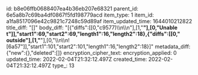 id: b8e06ffb0688407ea4b36eb207e68321
parent_id: 6e5a8b7c69ba4df0867f5fd198779acd
item_type: 1
item_id: a1fa8517096e42c9821c7248c59d89af
item_updated_time: 1644010212822
title_diff: "[]"
body_diff: "[{\"diffs\":[[0,\"c9577)\\\n\\\n\"],[1,\"**\"],[0,\"Unable t\"]],\"start1\":69,\"start2\":69,\"length1\":16,\"length2\":18},{\"diffs\":[[0,\" outside\"],[1,\"**\"],[0,\"\\\n\\\n![6a57\"]],\"start1\":101,\"start2\":101,\"length1\":16,\"length2\":18}]"
metadata_diff: {"new":{},"deleted":[]}
encryption_cipher_text: 
encryption_applied: 0
updated_time: 2022-02-04T21:32:12.497Z
created_time: 2022-02-04T21:32:12.497Z
type_: 13
